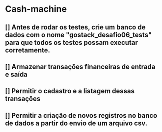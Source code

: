 # Cash-machine

## [] Antes de rodar os testes, crie um banco de dados com o nome "gostack_desafio06_tests" para que todos os testes possam executar corretamente.
## [] Armazenar transações financeiras de entrada e saída
## [] Permitir o cadastro e a listagem dessas transações
## [] Permitir a criação de novos registros no banco de dados a partir do envio de um arquivo csv.



